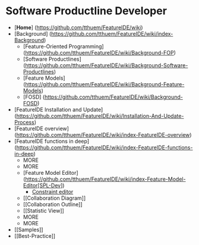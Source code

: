 # Software Productline Developer

* [**Home**] (https://github.com/tthuem/FeatureIDE/wiki)
* [Background] (https://github.com/tthuem/FeatureIDE/wiki/index-Background)
	* [Feature-Oriented Programming] (https://github.com/tthuem/FeatureIDE/wiki/Background-FOP)
	* [Software Productlines] (https://github.com/tthuem/FeatureIDE/wiki/Background-Software-Productlines)
	* [Feature Models] (https://github.com/tthuem/FeatureIDE/wiki/Background-Feature-Models)
	* [FOSD] (https://github.com/tthuem/FeatureIDE/wiki/Background-FOSD)
* [FeatureIDE Installation and Update] (https://github.com/tthuem/FeatureIDE/wiki/Installation-And-Update-Process)
* [FeatureIDE overview] (https://github.com/tthuem/FeatureIDE/wiki/index-FeatureIDE-overview)
* [FeatureIDE functions in deep] (https://github.com/tthuem/FeatureIDE/wiki/index-FeatureIDE-functions-in-deep)
	* MORE
	* MORE
	* [Feature Model Editor] (https://github.com/tthuem/FeatureIDE/wiki/index-Feature-Model-Editor[SPL-Dev])
	  * [Constraint editor](https://github.com/tthuem/FeatureIDE/wiki/Constraint-Editing-and-the-Constraint-Dialog)
	* [[Collaboration Diagram]]
	* [[Collaboration Outline]]
	* [[Statistic View]]
	* MORE
	* MORE
* [[Samples]]
* [[Best-Practice]]
